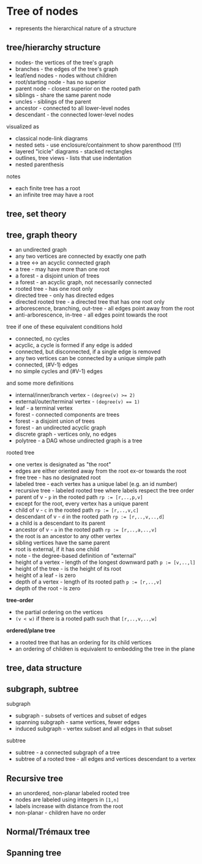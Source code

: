 
<!-- ======================================================================= -->
# Tree of nodes

* represents the hierarchical nature of a structure

<!-- ======================================================================= -->
## tree/hierarchy structure

* nodes- the vertices of the tree's graph
* branches - the edges of the tree's graph
* leaf/end nodes - nodes without children
* root/starting node - has no superior
* parent node - closest superior on the rooted path
* siblings - share the same parent node
* uncles - siblings of the parent
* ancestor - connected to all lower-level nodes
* descendant - the connected lower-level nodes

visualized as

* classical node-link diagrams
* nested sets - use enclosure/containment to show parenthood (!!!)
* layered "icicle" diagrams - stacked rectangles
* outlines, tree views - lists that use indentation
* nested parenthesis

notes

* each finite tree has a root
* an infinite tree may have a root

<!-- ======================================================================= -->
## tree, set theory

<!-- ======================================================================= -->
## tree, graph theory

* an undirected graph
* any two vertices are connected by exactly one path
* a tree <-> an acyclic connected graph
* a tree - may have more than one root
* a forest - a disjoint union of trees
* a forest - an acyclic graph, not necessarily connected
* rooted tree - has one root only
* directed tree - only has directed edges
* directed rooted tree - a directed tree that has one root only
* arborescence, branching, out-tree - all edges point away from the root
* anti-arborescence, in-tree - all edges point towards the root

tree if one of these equivalent conditions hold

* connected, no cycles
* acyclic, a cycle is formed if any edge is added
* connected, but disconnected, if a single edge is removed
* any two vertices can be connected by a unique simple path
* connected, (#V-1) edges
* no simple cycles and (#V-1) edges

and some more definitions

* internal/inner/branch vertex - `(degree(v) >= 2)`
* external/outer/terminal vertex - `(degree(v) == 1)`
* leaf - a terminal vertex
* forest - connected components are trees
* forest - a disjoint union of trees
* forest - an undirected acyclic graph
* discrete graph - vertices only, no edges
* polytree - a DAG whose undirected graph is a tree

rooted tree

* one vertex is designated as "the root"
* edges are either oriented away from the root ex-or towards the root
* free tree - has no designated root
* labeled tree - each vertex has a unique label (e.g. an id number)
* recursive tree - labeled rooted tree where labels respect the tree order
* parent of v - `p` in the rooted path `rp := [r,..,p,v]`
* except for the root, every vertex has a unique parent
* child of v - `c` in the rooted path `rp := [r,..,v,c]`
* descendant of v - `d` in the rooted path `rp := [r,..,v,..,d]`
* a child is a descendant to its parent
* ancestor of v - `a` in the rooted path `rp := [r,..,a,..,v]`
* the root is an ancestor to any other vertex
* sibling vertices have the same parent
* root is external, if it has one child
* note - the degree-based definition of "external"
* height of a vertex - length of the longest downward path `p := [v,..,l]`
* height of the tree - is the height of its root
* height of a leaf - is zero
* depth of a vertex - length of its rooted path `p := [r,..,v]`
* depth of the root - is zero

**tree-order**

* the partial ordering on the vertices
* `(v < w)` if there is a rooted path such that `[r,..,v,..,w]`

**ordered/plane tree**

* a rooted tree that has an ordering for its child vertices
* an ordering of children is equivalent to embedding the tree in the plane

<!-- ======================================================================= -->
## tree, data structure

<!-- ======================================================================= -->
## subgraph, subtree

subgraph

* subgraph - subsets of vertices and subset of edges
* spanning subgraph - same vertices, fewer edges
* induced subgraph - vertex subset and all edges in that subset

subtree

* subtree - a connected subgraph of a tree
* subtree of a rooted tree - all edges and vertices descendant to a vertex

<!-- ======================================================================= -->
## Recursive tree

* an unordered, non-planar labeled rooted tree
* nodes are labeled using integers in `[1,n]`
* labels increase with distance from the root
* non-planar - children have no order

<!-- ======================================================================= -->
## Normal/Trémaux tree

<!-- ======================================================================= -->
## Spanning tree
